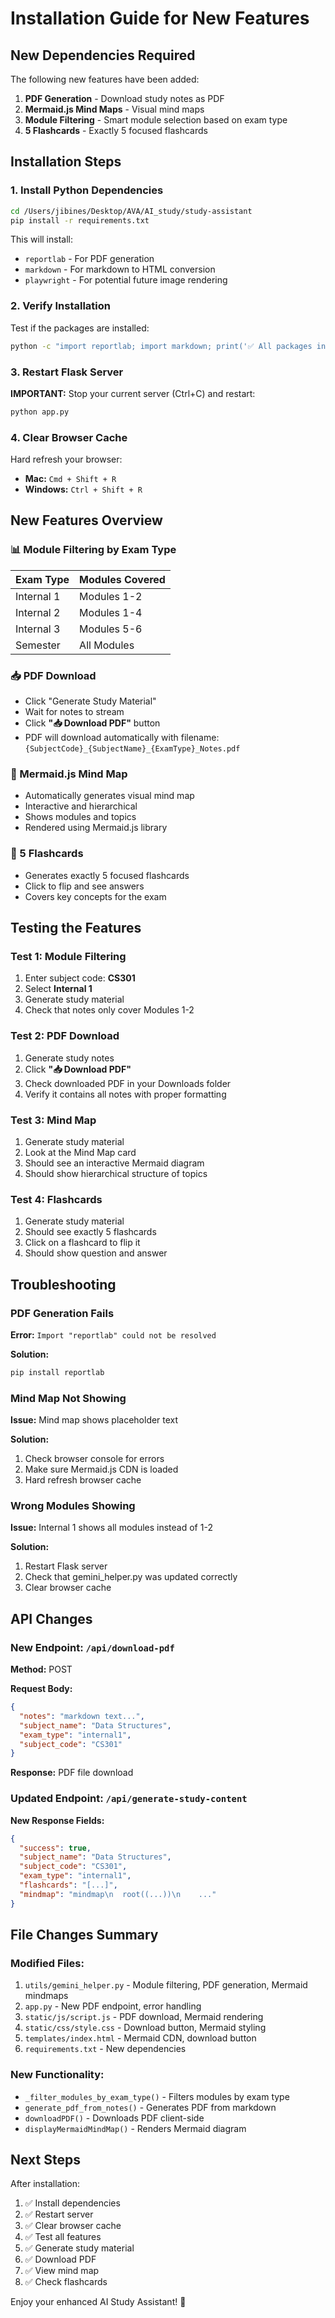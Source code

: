 # Installation Guide for New Features

## New Dependencies Required

The following new features have been added:
1. **PDF Generation** - Download study notes as PDF
2. **Mermaid.js Mind Maps** - Visual mind maps
3. **Module Filtering** - Smart module selection based on exam type
4. **5 Flashcards** - Exactly 5 focused flashcards

## Installation Steps

### 1. Install Python Dependencies

```bash
cd /Users/jibines/Desktop/AVA/AI_study/study-assistant
pip install -r requirements.txt
```

This will install:
- `reportlab` - For PDF generation
- `markdown` - For markdown to HTML conversion
- `playwright` - For potential future image rendering

### 2. Verify Installation

Test if the packages are installed:

```bash
python -c "import reportlab; import markdown; print('✅ All packages installed successfully!')"
```

### 3. Restart Flask Server

**IMPORTANT:** Stop your current server (Ctrl+C) and restart:

```bash
python app.py
```

### 4. Clear Browser Cache

Hard refresh your browser:
- **Mac:** `Cmd + Shift + R`
- **Windows:** `Ctrl + Shift + R`

## New Features Overview

### 📊 Module Filtering by Exam Type

| Exam Type | Modules Covered |
|-----------|----------------|
| Internal 1 | Modules 1-2 |
| Internal 2 | Modules 1-4 |
| Internal 3 | Modules 5-6 |
| Semester | All Modules |

### 📥 PDF Download

- Click "Generate Study Material"
- Wait for notes to stream
- Click **"📥 Download PDF"** button
- PDF will download automatically with filename: `{SubjectCode}_{SubjectName}_{ExamType}_Notes.pdf`

### 🧠 Mermaid.js Mind Map

- Automatically generates visual mind map
- Interactive and hierarchical
- Shows modules and topics
- Rendered using Mermaid.js library

### 🎴 5 Flashcards

- Generates exactly 5 focused flashcards
- Click to flip and see answers
- Covers key concepts for the exam

## Testing the Features

### Test 1: Module Filtering

1. Enter subject code: **CS301**
2. Select **Internal 1**
3. Generate study material
4. Check that notes only cover Modules 1-2

### Test 2: PDF Download

1. Generate study notes
2. Click **"📥 Download PDF"**
3. Check downloaded PDF in your Downloads folder
4. Verify it contains all notes with proper formatting

### Test 3: Mind Map

1. Generate study material
2. Look at the Mind Map card
3. Should see an interactive Mermaid diagram
4. Should show hierarchical structure of topics

### Test 4: Flashcards

1. Generate study material
2. Should see exactly 5 flashcards
3. Click on a flashcard to flip it
4. Should show question and answer

## Troubleshooting

### PDF Generation Fails

**Error:** `Import "reportlab" could not be resolved`

**Solution:**
```bash
pip install reportlab
```

### Mind Map Not Showing

**Issue:** Mind map shows placeholder text

**Solution:**
1. Check browser console for errors
2. Make sure Mermaid.js CDN is loaded
3. Hard refresh browser cache

### Wrong Modules Showing

**Issue:** Internal 1 shows all modules instead of 1-2

**Solution:**
1. Restart Flask server
2. Check that gemini_helper.py was updated correctly
3. Clear browser cache

## API Changes

### New Endpoint: `/api/download-pdf`

**Method:** POST

**Request Body:**
```json
{
  "notes": "markdown text...",
  "subject_name": "Data Structures",
  "exam_type": "internal1",
  "subject_code": "CS301"
}
```

**Response:** PDF file download

### Updated Endpoint: `/api/generate-study-content`

**New Response Fields:**
```json
{
  "success": true,
  "subject_name": "Data Structures",
  "subject_code": "CS301",
  "exam_type": "internal1",
  "flashcards": "[...]",
  "mindmap": "mindmap\n  root((...))\n    ..."
}
```

## File Changes Summary

### Modified Files:
1. `utils/gemini_helper.py` - Module filtering, PDF generation, Mermaid mindmaps
2. `app.py` - New PDF endpoint, error handling
3. `static/js/script.js` - PDF download, Mermaid rendering
4. `static/css/style.css` - Download button, Mermaid styling
5. `templates/index.html` - Mermaid CDN, download button
6. `requirements.txt` - New dependencies

### New Functionality:
- `_filter_modules_by_exam_type()` - Filters modules by exam type
- `generate_pdf_from_notes()` - Generates PDF from markdown
- `downloadPDF()` - Downloads PDF client-side
- `displayMermaidMindMap()` - Renders Mermaid diagram

## Next Steps

After installation:
1. ✅ Install dependencies
2. ✅ Restart server
3. ✅ Clear browser cache
4. ✅ Test all features
5. ✅ Generate study material
6. ✅ Download PDF
7. ✅ View mind map
8. ✅ Check flashcards

Enjoy your enhanced AI Study Assistant! 🎉

